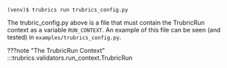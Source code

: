 ```console
(venv)$ trubrics run trubrics_config.py
```

The trubric_config.py above is a file that must contain the TrubricRun context as a variable `RUN_CONTEXT`.
An example of this file can be seen (and tested) in `examples/trubrics_config.py`.

???note "The TrubricRun Context"
    :::trubrics.validators.run_context.TrubricRun
